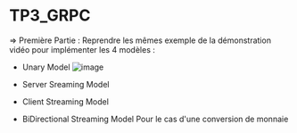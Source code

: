 # TP3_GRPC
=> Première Partie :
Reprendre les mêmes exemple de la démonstration vidéo pour implémenter les 4 modèles :
- Unary Model
![image](https://user-images.githubusercontent.com/99361390/235737538-158dfacf-3cdf-49f9-ab38-873f977b2c05.png)

- Server Sreaming Model
- Client Streaming Model
- BiDirectional Streaming Model
Pour le cas d'une conversion de monnaie
